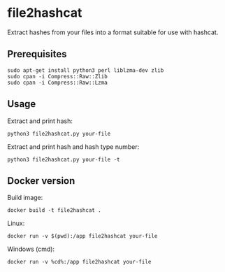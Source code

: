 # file2hashcat

Extract hashes from your files into a format suitable for use with hashcat.

## Prerequisites

```
sudo apt-get install python3 perl liblzma-dev zlib
sudo cpan -i Compress::Raw::Zlib
sudo cpan -i Compress::Raw::Lzma
```

## Usage

Extract and print hash:
```
python3 file2hashcat.py your-file
```

Extract and print hash and hash type number:
```
python3 file2hashcat.py your-file -t
```


## Docker version

Build image:
```
docker build -t file2hashcat .
```

Linux:
```
docker run -v $(pwd):/app file2hashcat your-file
```

Windows (cmd):
```
docker run -v %cd%:/app file2hashcat your-file
```
